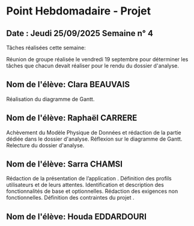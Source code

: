 # Point Hebdomadaire - Projet

## Date : Jeudi 25/09/2025 Semaine n° 4

Tâches réalisées cette semaine:

Réunion de groupe réalisée le vendredi 19 septembre pour déterminer les tâches que chacun devait réaliser pour le rendu du dossier d'analyse. 

## Nom de l'élève: Clara BEAUVAIS

Réalisation du diagramme de Gantt. 

## Nom de l'élève: Raphaël CARRERE

Achèvement du Modèle Physique de Données et rédaction de la partie dédiée dans le dossier d'analyse. Réflexion sur le diagramme de Gantt. Relecture du dossier d'analyse. 

## Nom de l'élève: Sarra CHAMSI
Rédaction de la présentation de l’application .
Définition des profils utilisateurs et de leurs attentes.
Identification et description des fonctionnalités de base et optionnelles.
Rédaction des exigences non fonctionnelles.
Définition des contraintes du projet .

## Nom de l'élève: Houda EDDARDOURI







